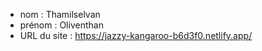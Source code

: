 - nom : Thamilselvan        
- prénom : Oliventhan
- URL du site : https://jazzy-kangaroo-b6d3f0.netlify.app/
